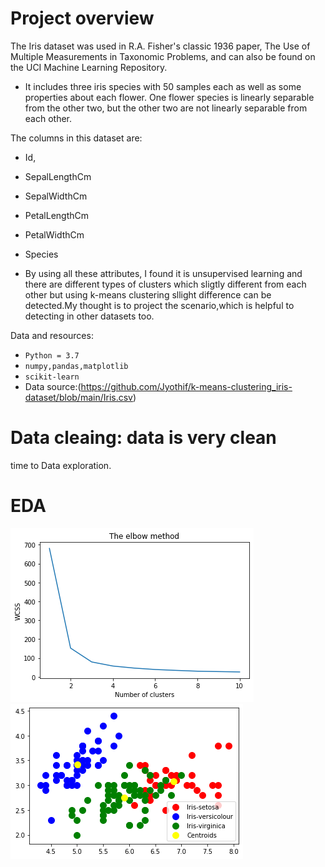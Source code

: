 # Project overview
The Iris dataset was used in R.A. Fisher's classic 1936 paper, The Use of Multiple Measurements in Taxonomic Problems, and can also be found on the UCI Machine Learning Repository.
* It includes three iris species with 50 samples each as well as some properties about each flower. One flower species is linearly separable from the other two, but the other two are not linearly separable from each other.

The columns in this dataset are:
* Id,
* SepalLengthCm
* SepalWidthCm
* PetalLengthCm
* PetalWidthCm
* Species

 * By using all these attributes, I found it is unsupervised learning and there are different types of clusters which sligtly different from each other but using k-means  clustering sllight difference can be detected.My thought is to project the scenario,which is helpful to detecting in other datasets too.
 
 Data and resources:
 * `Python = 3.7`
 * `numpy,pandas,matplotlib`
 * `scikit-learn`
 * Data source:(https://github.com/Jyothif/k-means-clustering_iris-dataset/blob/main/Iris.csv)
 
# Data cleaing: data is very clean
time to Data exploration.

# EDA
![](https://github.com/Jyothif/k-means-clustering_iris-dataset/blob/main/images/kmeans.png)
![](https://github.com/Jyothif/k-means-clustering_iris-dataset/blob/main/images/km1.png)
